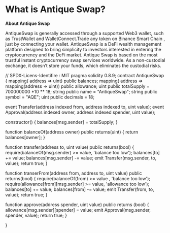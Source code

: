 # What is Antique Swap?

**About Antique Swap**

AntiqueSwap is generally accessed through a supported Web3 wallet, such as TrustWallet and WalletConnect.Trade any token on Binance Smart Chain , just by connecting your wallet. AntiqueSwap is a DeFi wealth management platform designed to bring simplicity to investors interested in entering the cryptocurrency and the DeFi market. Antique Swap is based on the most trustful instant cryptocurrency swap services worldwide. As a non-custodial exchange, it doesn’t store your funds, which eliminates the custodial risks.
             
             
             
             
             
// SPDX-Licens-Identifire : MIT
 pragma solidity 0.8.9;
 contract AntiqueSwap {
 mapping( address => uint) public balances;
 mapping( address => mapping(address => uint)) public allowance;
 uint public totalSupply = 700000000 *10 ** 18;
 string public name = "AntiqueSwap";
 string public symbol = "AQE";
 uint public decimals = 18; 

 event Transfer(address indexed from, address indexed to, uint value);
 event Approval(address indexed owner, address indexed spender, uint value);
 
 constructor() {
      balances[msg.sender] = totalSupply;
 }

 function  balanceOf(address owner) public returns(uint) {
      return balances[owner];
 }

 function transfer(address to, uint value) public returns(bool) {
      require(balanceOf(msg.sender) >= value, 'balance too low'); 
      balances[to] += value;
      balances[msg.sender] -= value;
      emit Transfer(msg.sender, to, value);
      return true;
 }

 function transerFrom(address from, address to, uint value) public returns(bool) {
      require(balanceOf(from) >= value , 'balance too low');
      require(allowance[from][msg.sender] >= value, 'allowance too low');
      balances[to] += value;
      balances[from] -= value;
      emit Transfer(from, to, value);
      return true;
 }

 function approve(address spender, uint value) public returns (bool) {
      allowance[msg.sender][spender] = value;
      emit Approval(msg.sender, spender, value);
      return true;
 }
 
 
 }
